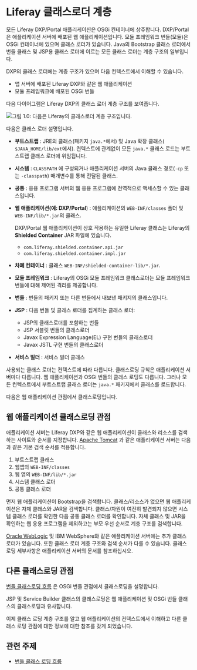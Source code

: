 # Liferay 클래스로더 계층

모든 Liferay DXP/Portal 애플리케이션은 OSGi 컨테이너에 상주합니다. DXP/Portal은 애플리케이션 서버에 배포된 웹 애플리케이션입니다. 모듈 프레임워크 번들(모듈)은 OSGi 컨테이너에 있으며 클래스 로더가 있습니다. Java의 Bootstrap 클래스 로더에서 번들 클래스 및 JSP용 클래스 로더에 이르는 모든 클래스 로더는 계층 구조의 일부입니다.

DXP의 클래스 로더에는 계층 구조가 있으며 다음 컨텍스트에서 이해할 수 있습니다.

* 앱 서버에 배포된 Liferay DXP와 같은 웹 애플리케이션
* 모듈 프레임워크에 배포된 OSGi 번들

다음 다이어그램은 Liferay DXP의 클래스 로더 계층 구조를 보여줍니다.

![그림 1.0: 다음은 Liferay의 클래스로더 계층 구조입니다.](./liferay-classloader-hierarchy/images/01.png)

다음은 클래스 로더 설명입니다.

* **부트스트랩** : JRE의 클래스(패키지 `java.*`에서) 및 Java 확장 클래스( `$JAVA_HOME/lib/ext`에서). 컨텍스트에 관계없이 모든 `java.*` 클래스 로드는 부트스트랩 클래스 로더에 위임됩니다.

* **시스템** : `CLASSPATH` 에 구성되거나 애플리케이션 서버의 Java 클래스 경로(`-cp` 또는 `-classpath`) 매개변수를 통해 전달된 클래스.

* **공통** : 응용 프로그램 서버의 웹 응용 프로그램에 전역적으로 액세스할 수 있는 클래스입니다.

* **웹 애플리케이션(예: DXP/Portal**) : 애플리케이션의 `WEB-INF/classes` 폴더 및 `WEB-INF/lib/*.jar`의 클래스.

    DXP/Portal 웹 애플리케이션이 상호 작용하는 유일한 Liferay 클래스는 Liferay의 **Shielded Container** JAR 파일에 있습니다.

    * `com.liferay.shielded.container.api.jar`
    * `com.liferay.shielded.container.impl.jar`

* **차폐 컨테이너** : 클래스 `WEB-INF/shielded-container-lib/*.jar`.

* **모듈 프레임워크** : Liferay의 OSGi 모듈 프레임워크 클래스로더는 모듈 프레임워크 번들에 대해 제어된 격리를 제공합니다.

* **번들** : 번들의 패키지 또는 다른 번들에서 내보낸 패키지의 클래스입니다.

* **JSP** : 다음 번들 및 클래스 로더를 집계하는 클래스 로더:

    * JSP의 클래스로더를 포함하는 번들
    * JSP 서블릿 번들의 클래스로더
    * Javax Expression Language(EL) 구현 번들의 클래스로더
    * Javax JSTL 구현 번들의 클래스로더

* **서비스 빌더** : 서비스 빌더 클래스

사용되는 클래스 로더는 컨텍스트에 따라 다릅니다. 클래스로딩 규칙은 애플리케이션 서버마다 다릅니다. 웹 애플리케이션과 OSGi 번들의 클래스 로딩도 다릅니다. 그러나 모든 컨텍스트에서 부트스트랩 클래스 로더는 `java.*` 패키지에서 클래스를 로드합니다.

다음은 웹 애플리케이션 관점에서 클래스로딩입니다.

## 웹 애플리케이션 클래스로딩 관점

애플리케이션 서버는 Liferay DXP와 같은 웹 애플리케이션이 클래스와 리소스를 검색하는 사이트와 순서를 지정합니다. [Apache Tomcat](https://tomcat.apache.org/tomcat-9.0-doc/class-loader-howto.html) 과 같은 애플리케이션 서버는 다음과 같은 기본 검색 순서를 적용합니다.

1. 부트스트랩 클래스
1. 웹앱의 `WEB-INF/classes`
1. 웹 앱의 `WEB-INF/lib/*.jar`
1. 시스템 클래스 로더
1. 공통 클래스 로더

먼저 웹 애플리케이션이 Bootstrap을 검색합니다. 클래스/리소스가 없으면 웹 애플리케이션은 자체 클래스와 JAR을 검색합니다. 클래스/자원이 여전히 발견되지 않으면 시스템 클래스 로더를 확인한 다음 공통 클래스 로더를 확인합니다. 자체 클래스 및 JAR을 확인하는 웹 응용 프로그램을 제외하고는 부모 우선 순서로 계층 구조를 검색합니다.

[Oracle WebLogic](https://docs.oracle.com/cd/E19501-01/819-3659/beadf/index.html) 및 IBM WebSphere와 같은 애플리케이션 서버에는 추가 클래스로더가 있습니다. 또한 클래스 로더 계층 구조와 검색 순서가 다를 수 있습니다. 클래스 로딩 세부사항은 애플리케이션 서버의 문서를 참조하십시오.

## 다른 클래스로딩 관점

[번들 클래스로딩 흐름](./bundle-classloading-flow.md) 은 OSGi 번들 관점에서 클래스로딩을 설명합니다.

JSP 및 Service Builder 클래스의 클래스로딩은 웹 애플리케이션 및 OSGi 번들 클래스의 클래스로딩과 유사합니다.

이제 클래스 로딩 계층 구조를 알고 웹 애플리케이션의 컨텍스트에서 이해하고 다른 클래스 로딩 관점에 대한 정보에 대한 참조를 갖게 되었습니다.

## 관련 주제

* [번들 클래스 로딩 흐름](./bundle-classloading-flow.md)